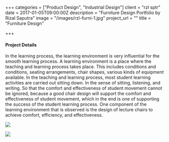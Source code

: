 +++
categories = ["Product Design", "Industrial Design"]
client = "rzl sptr"
date = 2017-01-05T09:00:00Z
description = "Furniture Design Portfolio by Rizal Saputra"
image = "/images/rzl-furni-1.jpg"
project_url = ""
title = "Furniture Design"

+++
#### Project Details

In the learning process, the learning environment is very influential for the smooth learning process. A learning environment is a place where the teaching and learning process takes place. This includes conditions and conditions, seating arrangements, chair shapes, various kinds of equipment available. In the teaching and learning process, most student learning activities are carried out sitting down. In the sense of sitting, listening, and writing. So that the comfort and effectiveness of student movement cannot be ignored, because a good chair design will support the comfort and effectiveness of student movement, which in the end is one of supporting the success of the student learning process. One component of the learning environment that is observed is the design of lecture chairs to achieve comfort, efficiency, and effectiveness.

![](/images/rzl-furni-1.jpg)

![](/images/rzl-furni-2.jpg)
